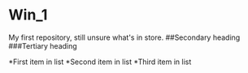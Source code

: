 # Win_1
My first repository, still unsure what's in store.
##Secondary heading
###Tertiary heading

*First item in list
*Second item in list
*Third item in list
